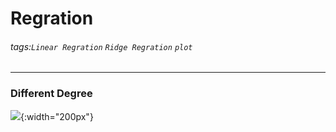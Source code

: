 # Regration
###### tags:`Linear Regration` `Ridge Regration` `plot`
---

### Different Degree

![](https://github.com/wewanadi/Linear_Regration/blob/master/picture/b_1.png){:width="200px"}